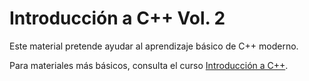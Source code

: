 # Introducción a C++ Vol. 2

Este material pretende ayudar al aprendizaje básico de C++ moderno.

Para materiales más básicos, consulta el curso [Introducción a C++](https://github.com/jdgarciauc3m/cpp-intro).